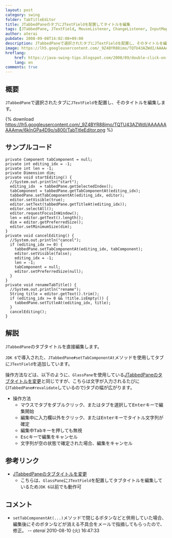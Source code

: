 ```yaml
---
layout: post
category: swing
folder: TabTitleEditor
title: JTabbedPaneのタブにJTextFieldを配置してタイトルを編集
tags: [JTabbedPane, JTextField, MouseListener, ChangeListener, InputMap, ActionMap]
author: aterai
pubdate: 2008-09-08T14:02:08+09:00
description: JTabbedPaneで選択されたタブにJTextFieldを配置し、そのタイトルを編集します。
image: https://lh5.googleusercontent.com/_9Z4BYR88imo/TQTU43AZWdI/AAAAAAAAAmw/6klnGPa4D9o/s800/TabTitleEditor.png
hreflang:
    href: https://java-swing-tips.blogspot.com/2008/09/double-click-on-each-tab-and-change-its.html
    lang: en
comments: true
---
```

## 概要
`JTabbedPane`で選択されたタブに`JTextField`を配置し、そのタイトルを編集します。

{% download https://lh5.googleusercontent.com/_9Z4BYR88imo/TQTU43AZWdI/AAAAAAAAAmw/6klnGPa4D9o/s800/TabTitleEditor.png %}

## サンプルコード
<pre class="prettyprint"><code>private Component tabComponent = null;
private int editing_idx = -1;
private int len = -1;
private Dimension dim;
private void startEditing() {
  //System.out.println("start");
  editing_idx  = tabbedPane.getSelectedIndex();
  tabComponent = tabbedPane.getTabComponentAt(editing_idx);
  tabbedPane.setTabComponentAt(editing_idx, editor);
  editor.setVisible(true);
  editor.setText(tabbedPane.getTitleAt(editing_idx));
  editor.selectAll();
  editor.requestFocusInWindow();
  len = editor.getText().length();
  dim = editor.getPreferredSize();
  editor.setMinimumSize(dim);
}
private void cancelEditing() {
  //System.out.println("cancel");
  if (editing_idx &gt;= 0) {
    tabbedPane.setTabComponentAt(editing_idx, tabComponent);
    editor.setVisible(false);
    editing_idx = -1;
    len = -1;
    tabComponent = null;
    editor.setPreferredSize(null);
  }
}
private void renameTabTitle() {
  //System.out.println("rename");
  String title = editor.getText().trim();
  if (editing_idx &gt;= 0 &amp;&amp; !title.isEmpty()) {
    tabbedPane.setTitleAt(editing_idx, title);
  }
  cancelEditing();
}
</code></pre>

## 解説
`JTabbedPane`のタブタイトルを直接編集します。

`JDK 6`で導入された、`JTabbedPane#setTabComponentAt`メソッドを使用してタブに`JTextField`を追加しています。

操作方法などは、以下のように、`GlassPane`を使用している[JTabbedPaneのタブタイトルを変更](https://ateraimemo.com/Swing/EditTabTitle.html)と同じですが、こちらは文字が入力されるたびに(`JTabbedPane#revalidate`しているので)タブの幅が広がります。

- 操作方法
    - マウスでタブをダブルクリック、またはタブを選択して<kbd>Enter</kbd>キーで編集開始
    - 編集中に入力欄以外をクリック、または<kbd>Enter</kbd>キーでタイトル文字列が確定
    - 編集中<kbd>Tab</kbd>キーを押しても無視
    - <kbd>Esc</kbd>キーで編集をキャンセル
    - 文字列が空の状態で確定された場合、編集をキャンセル

<!-- dummy comment line for breaking list -->

## 参考リンク
- [JTabbedPaneのタブタイトルを変更](https://ateraimemo.com/Swing/EditTabTitle.html)
    - こちらは、`GlassPane`に`JTextField`を配置してタブタイトルを編集しているため`JDK 6`以前でも動作可

<!-- dummy comment line for breaking list -->

## コメント
- `setTabComponentAt(...)`メソッドで閉じるボタンなどと併用していた場合、編集後にそのボタンなどが消える不具合をメールで指摘してもらったので、修正。 -- *aterai* 2010-08-10 (火) 16:47:33

<!-- dummy comment line for breaking list -->
